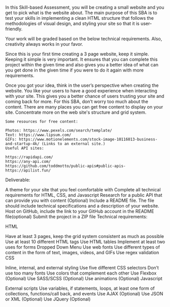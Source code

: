 In this Skill-based Assessment, you will be creating a small website and you get to pick what is the website about. The main purpose of this SBA is to test your skills in implementing a clean HTML structure that follows the methodologies of visual design, and styling your site so that it is user-friendly.

Your work will be graded based on the below technical requirements. Also, creativity always works in your favor.

Since this is your first time creating a 3 page website, keep it simple. Keeping it simple is very important. It ensures that you can complete this project within the given time and also gives you a better idea of what can you get done in the given time if you were to do it again with more requirements.

Once you got your idea, think in the user’s perspective when creating the website.  You like your users to have a good experience when interacting with your site. This gives you a better chance of users trusting your site and coming back for more. For this SBA, don’t worry too much about the content. There are many places you can get free content to display on your site. Concentrate more on the web site's structure and grid system.

    Some resources for free content:
    
    Photos: https://www.pexels.com/search/template/
    Text: https://www.lipsum.com/
    GIFs: https://www.motionelements.com/stock-image-10116013-business-and-startup-4k/ (Links to an external site.)
    Useful API sites:
    
    https://rapidapi.com/
    https://any-api.com/
    https://github.com/toddmotto/public-apis#public-apis-
    https://apilist.fun/

Deliverable:

A theme for your site that you feel comfortable with
Complete all technical requirements for HTML, CSS, and Javascript
Research for a public API that can provide you with content (Optional)
Include a README file. The file should include technical specifications and a description of your website.
Host on GitHub,  include the link to your GitHub account in the README file(optional)
Submit the project in a ZIP file
Technical requirements:

HTML

Have at least 3 pages, keep the grid system consistent as much as possible
Use at least 10 different HTML tags
Use HTML tables
Implement at least two uses for forms
Dropped Down Menu
Use web fonts
Use different types of content in the form of text, images, videos, and GIFs
Use regex validation
CSS

Inline, internal, and external styling
Use five different CSS selectors
Don’t use too many fonts
Use colors that complement each other
Use Flexbox (Optional)
Use SASS/SCSS (Optional)
Use animations (Optional)
Javascript

External scripts
Use variables, if statements, loops, at least one form of collections, functions/call back, and events
Use AJAX (Optional)
Use JSON or XML (Optional)
Use JQuery (Optional)